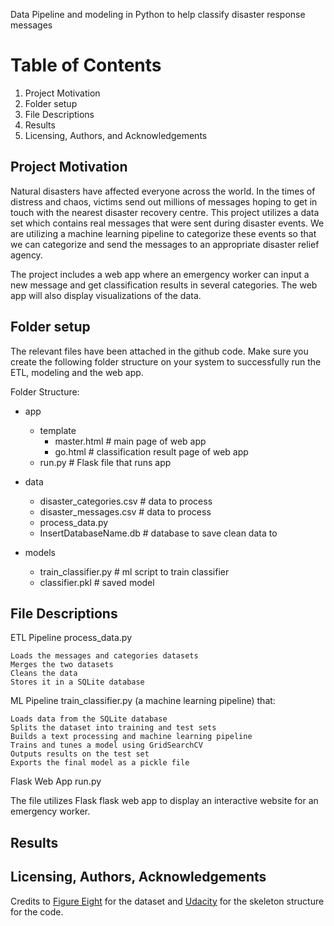 Data Pipeline and modeling in Python to help classify disaster response messages

# Table of Contents
1. Project Motivation
2. Folder setup
3. File Descriptions
4. Results
5. Licensing, Authors, and Acknowledgements

## Project Motivation

Natural disasters have affected everyone across the world. In the times of distress and chaos, victims send out millions of messages hoping to get in touch with the nearest disaster recovery centre. This project utilizes a data set which contains real messages that were sent during disaster events. We are utilizing a machine learning pipeline to categorize these events so that we can categorize and send the messages to an appropriate disaster relief agency.

The project includes a web app where an emergency worker can input a new message and get classification results in several categories. The web app will also display visualizations of the data.

## Folder setup

The relevant files have been attached in the github code. Make sure you create the following folder structure on your system to successfully run the ETL, modeling and the web app.

Folder Structure:

- app
    - template
       - master.html  # main page of web app
       - go.html  # classification result page of web app
    - run.py  # Flask file that runs app

- data
    - disaster_categories.csv  # data to process 
    - disaster_messages.csv  # data to process
    - process_data.py
    - InsertDatabaseName.db   # database to save clean data to

- models
    - train_classifier.py # ml script to train classifier
    - classifier.pkl  # saved model 


## File Descriptions

ETL Pipeline
process_data.py

    Loads the messages and categories datasets
    Merges the two datasets
    Cleans the data
    Stores it in a SQLite database

ML Pipeline
train_classifier.py (a machine learning pipeline) that:

    Loads data from the SQLite database
    Splits the dataset into training and test sets
    Builds a text processing and machine learning pipeline
    Trains and tunes a model using GridSearchCV
    Outputs results on the test set
    Exports the final model as a pickle file

Flask Web App
run.py

The file utilizes Flask flask web app to display an interactive website for an emergency worker.

## Results


## Licensing, Authors, Acknowledgements
Credits to [Figure Eight](https://www.figure-eight.com/dataset/combined-disaster-response-data/) for the dataset and [Udacity](https://www.udacity.com/) for the skeleton structure for the code.
